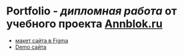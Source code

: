# Portfolio - *дипломная работа* от учебного проекта [Annblok.ru](https://annblok.ru/)
* [макет сайта в Figma](https://www.figma.com/file/YfKbzFzwdVkfsLi9Jhl5YJ/portfolio-(Copy)?node-id=8%3A0)
* [Demo сайта](https://belova33.github.io/Module01-Burger/menu.html)
